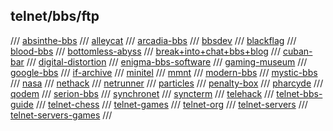 ## telnet/bbs/ftp

/// [absinthe-bbs](http://absinthebbs.net/)
/// [alleycat](https://alleycat.synchro.net/)
/// [arcadia-bbs](https://www.arcadiabbs.com/)
/// [bbsdev](http://bbsdev.net/)
/// [blackflag](http://blackflag.acid.org/)
/// [blood-bbs](http://bloodbbs.net/home.php?)
/// [bottomless-abyss](https://bbs.bottomlessabyss.net/)
/// [break+into+chat+bbs+blog](https://breakintochat.com/wiki/Break_Into_Chat)
/// [cuban-bar](telnet://52.88.68.92:1234)
/// [digital-distortion](http://digitaldistortionbbs.com/)
/// [enigma-bbs-software](https://github.com/NuSkooler/enigma-bbs)
/// [gaming-museum](telnet://gt.gamingmuseum.com)
/// [google-bbs](https://www.masswerk.at/googleBBS/)
/// [if-archive](ftp://ftp.ifarchive.org)
/// [minitel](http://minitel.us/)
/// [mmnt](https://www.mmnt.net/)
/// [modern-bbs](https://www.pcmag.com/news/7-modern-bbses-worth-calling-today)
/// [mystic-bbs](http://mysticbbs.com/)
/// [nasa](https://ssd.jpl.nasa.gov/?horizons)
/// [nethack](https://nethackwiki.com/wiki/Public_server)
/// [netrunner](http://mysticbbs.com/downloads.html)
/// [particles](http://www.particles.org/particlesbbs/)
/// [penalty-box](http://pbox.thebbs.org/)
/// [pharcyde](http://bbs.pharcyde.org/) 
/// [qodem](http://qodem.sourceforge.net/)
/// [serion-bbs](https://serionbbs.com/)
/// [synchronet](http://synchro.net/sbbslist.html)
/// [syncterm](https://syncterm.bbsdev.net/)
/// [telehack](telehack.com)
/// [telnet-bbs-guide](https://www.telnetbbsguide.com)
/// [telnet-chess](freechess.org)
/// [telnet-games](https://telnet.games/)
/// [telnet-org](https://www.telnet.org)
/// [telnet-servers](http://www.jumpjet.info/Offbeat-Internet/Public/TelNet/url.htm?utm_source=thenewstack&utm_medium=website&utm_campaign=platform)
/// [telnet-servers-games](http://mewbies.com/acute_terminal_fun_telnet_public_servers_watch_star_wars_play_games_etc.htm)
///

